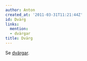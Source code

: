```yaml
---
author: Anton
created_at: '2011-03-31T11:21:44Z'
id: Dvärg
links:
  mention:
  - dvärgar
title: Dvärg
---
```


Se [dvärgar].

  [dvärgar]: dvärgar
